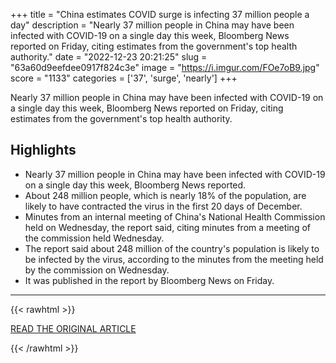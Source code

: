 +++
title = "China estimates COVID surge is infecting 37 million people a day"
description = "Nearly 37 million people in China may have been infected with COVID-19 on a single day this week, Bloomberg News reported on Friday, citing estimates from the government's top health authority."
date = "2022-12-23 20:21:25"
slug = "63a60d9eefdee0917f824c3e"
image = "https://i.imgur.com/FOe7oB9.jpg"
score = "1133"
categories = ['37', 'surge', 'nearly']
+++

Nearly 37 million people in China may have been infected with COVID-19 on a single day this week, Bloomberg News reported on Friday, citing estimates from the government's top health authority.

## Highlights

- Nearly 37 million people in China may have been infected with COVID-19 on a single day this week, Bloomberg News reported.
- About 248 million people, which is nearly 18% of the population, are likely to have contracted the virus in the first 20 days of December.
- Minutes from an internal meeting of China's National Health Commission held on Wednesday, the report said, citing minutes from a meeting of the commission held Wednesday.
- The report said about 248 million of the country's population is likely to be infected by the virus, according to the minutes from the meeting held by the commission on Wednesday.
- It was published in the report by Bloomberg News on Friday.

---

{{< rawhtml >}}
  <p class="article-category">
    <a target="_blank" href="https://www.reuters.com/business/healthcare-pharmaceuticals/china-estimates-covid-surge-is-infecting-37-million-people-day-bloomberg-news-2022-12-23/">READ THE ORIGINAL ARTICLE</a>
  </p>
{{< /rawhtml >}}
